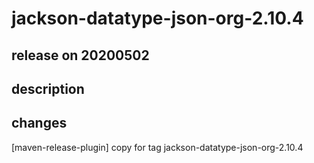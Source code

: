 # jackson-datatype-json-org-2.10.4

## release on 20200502
## description
## changes
[maven-release-plugin] copy for tag jackson-datatype-json-org-2.10.4

